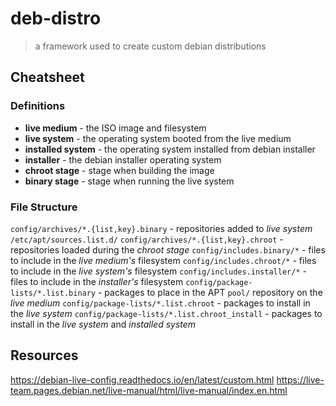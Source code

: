 # deb-distro

> a framework used to create custom debian distributions

## Cheatsheet

### Definitions

- **live medium** - the ISO image and filesystem
- **live system** - the operating system booted from the live medium
- **installed system** - the operating system installed from debian installer
- **installer** - the debian installer operating system
- **chroot stage** - stage when building the image
- **binary stage** - stage when running the live system

### File Structure

`config/archives/*.{list,key}.binary` - repositories added to _live system_ `/etc/apt/sources.list.d/`
`config/archives/*.{list,key}.chroot` - repositories loaded during the _chroot stage_
`config/includes.binary/*` - files to include in the _live medium's_ filesystem
`config/includes.chroot/*` - files to include in the _live system's_ filesystem
`config/includes.installer/*` - files to include in the _installer's_ filesystem
`config/package-lists/*.list.binary` - packages to place in the APT `pool/` repository on the _live medium_
`config/package-lists/*.list.chroot` - packages to install in the _live system_
`config/package-lists/*.list.chroot_install` - packages to install in the _live system_ and _installed system_

## Resources

https://debian-live-config.readthedocs.io/en/latest/custom.html
https://live-team.pages.debian.net/live-manual/html/live-manual/index.en.html
